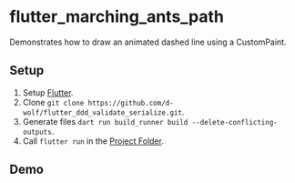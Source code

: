 # flutter_marching_ants_path

Demonstrates how to draw an animated dashed line using a CustomPaint.

## Setup

1. Setup [Flutter](https://docs.flutter.dev/get-started/install).
2. Clone `git clone https://github.com/d-wolf/flutter_ddd_validate_serialize.git`.
3. Generate files `dart run build_runner build --delete-conflicting-outputs`.
4. Call `flutter run` in the [Project Folder](/).

## Demo
